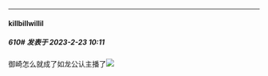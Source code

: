 
*****

####  killbillwillil  
##### 610#       发表于 2023-2-23 10:11

御崎怎么就成了如龙公认主播了<img src="https://static.saraba1st.com/image/smiley/face2017/066.png" referrerpolicy="no-referrer">


